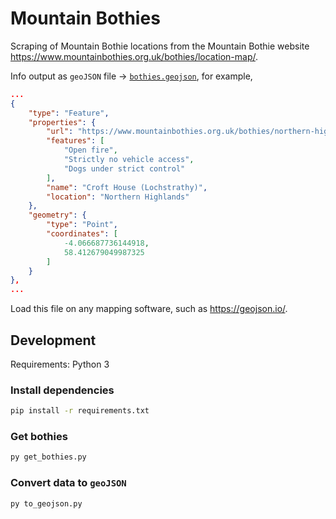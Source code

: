 # Mountain Bothies

Scraping of Mountain Bothie locations from the Mountain Bothie website <https://www.mountainbothies.org.uk/bothies/location-map/>.

Info output as `geoJSON` file -> [`bothies.geojson`](./bothies.geojson), for example,

```json
...
{
    "type": "Feature",
    "properties": {
        "url": "https://www.mountainbothies.org.uk/bothies/northern-highlands/croft-house-lochstrathy/",
        "features": [
            "Open fire",
            "Strictly no vehicle access",
            "Dogs under strict control"
        ],
        "name": "Croft House (Lochstrathy)",
        "location": "Northern Highlands"
    },
    "geometry": {
        "type": "Point",
        "coordinates": [
            -4.066687736144918,
            58.412679049987325
        ]
    }
},
...
```

Load this file on any mapping software, such as <https://geojson.io/>.

## Development

Requirements: Python 3

### Install dependencies

```bash
pip install -r requirements.txt
```

### Get bothies

```bash
py get_bothies.py
```

### Convert data to `geoJSON`

```bash
py to_geojson.py
```
